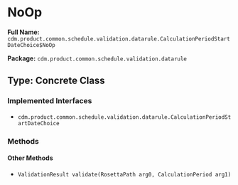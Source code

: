 # NoOp

**Full Name:** `cdm.product.common.schedule.validation.datarule.CalculationPeriodStartDateChoice$NoOp`

**Package:** `cdm.product.common.schedule.validation.datarule`

## Type: Concrete Class

### Implemented Interfaces

- `cdm.product.common.schedule.validation.datarule.CalculationPeriodStartDateChoice`

### Methods

#### Other Methods

- `ValidationResult validate(RosettaPath arg0, CalculationPeriod arg1)`

